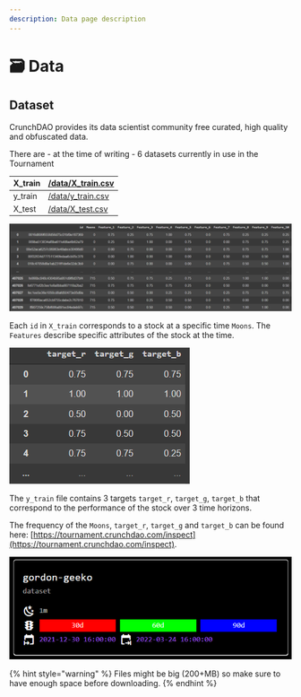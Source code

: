 ```yaml
---
description: Data page description
---
```


# 🗃 Data

## Dataset

CrunchDAO provides its data scientist community free curated, high quality and obfuscated data.

There are - at the time of writing - 6 datasets currently in use in the Tournament

| X\_train | [/data/X\_train.csv](https://tournament.datacrunch.com/data/y\_train.csv) |
| -------- | ------------------------------------------------------------------------- |
| y\_train | [/data/y\_train.csv](https://tournament.datacrunch.com/data/y\_train.csv) |
| X\_test  | [/data/X\_test.csv](https://tournament.datacrunch.com/data/X\_test.csv)   |

![Sample of X\_train dataset output](<../.gitbook/assets/image (22).png>)

Each `id` in `X_train` corresponds to a stock at a specific time `Moons`. The `Features` describe specific attributes of the stock at the time.

![Sample of y\_train targets](<../.gitbook/assets/image (25).png>)

The `y_train` file contains 3 targets `target_r`, `target_g`, `target_b` that correspond to the performance of the stock over 3 time horizons.

The frequency of the `Moons`, `target_r`, `target_g` and `target_b` can be found here: [https://tournament.crunchdao.com/inspect](https://tournament.crunchdao.com/inspect).

![Here is an example of Dataset gordon-geeko with a frequency of 1 month between Moons and performance of targets R/G/B over 30 days, 60 days and 90 days respectively](<../.gitbook/assets/image (28).png>)

{% hint style="warning" %}
&#x20;Files might be big (200+MB) so make sure to have enough space before downloading.
{% endhint %}

##
